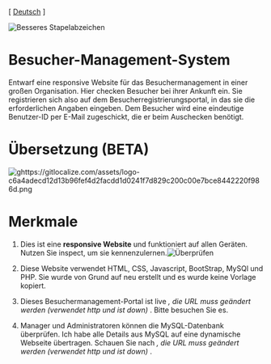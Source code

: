[ [Deutsch](https://github.com/T1z3n/Visitor-Management-System/blob/master/de-DE/README.md) ]

[](https://uptime.betterstack.com/?utm_source=status_badge)![Besseres Stapelabzeichen](https://uptime.betterstack.com/status-badges/v3/monitor/1gx66.svg)

# Besucher-Management-System

Entwarf eine responsive Website für das Besuchermanagement in einer großen Organisation. Hier checken Besucher bei ihrer Ankunft ein. Sie registrieren sich also auf dem Besucherregistrierungsportal, in das sie die erforderlichen Angaben eingeben. Dem Besucher wird eine eindeutige Benutzer-ID per E-Mail zugeschickt, die er beim Auschecken benötigt.

# Übersetzung (BETA)

[](https://gitlocalize.com/repo/9792?utm_source=badge)![ghttps://gitlocalize.com/assets/logo-c6a4adecd12d13b96fef4d2facdd1d0241f7d829c200c00e7bce8442220f986d.png](https://gitlocalize.com/repo/9792/whole_project/badge.svg)

# Merkmale

1. Dies ist eine <b>responsive Website</b> und funktioniert auf allen Geräten. Nutzen Sie inspect, um sie kennenzulernen.![Überprüfen](https://i.imgur.com/CtRWDds.png)

2. Diese Website verwendet HTML, CSS, Javascript, BootStrap, MySQl und PHP. Sie wurde von Grund auf neu erstellt und es wurde keine Vorlage kopiert.

3. Dieses Besuchermanagement-Portal ist live <i>, die URL muss geändert werden (verwendet http und ist down)</i> . Bitte besuchen Sie es.

4. Manager und Administratoren können die MySQL-Datenbank überprüfen. Ich habe alle Details aus MySQL auf eine dynamische Webseite übertragen. Schauen Sie nach <i>, die URL muss geändert werden (verwendet http und ist down)</i> .
